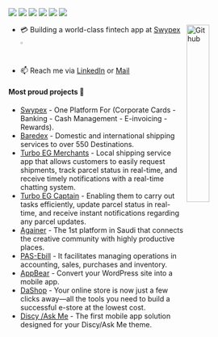![](https://img.shields.io/badge/Mobile-Engineer-purple)  ![](https://img.shields.io/badge/Flutter-Expert-informational) ![](https://img.shields.io/badge/Dart-Lover-6B9CB0) ![](https://img.shields.io/badge/Java-Enthusiast-yellow) ![](https://img.shields.io/badge/Exp-4+yrs-red) ![](https://img.shields.io/badge/DSC-Creator-green)

<img width="30%" align="right" alt="Github" src="https://raw.githubusercontent.com/onimur/.github/master/.resources/git-header.svg" />

- 💳 Building a world-class fintech app at [Swypex](https://www.swypex.com) <img width="1.2%" alt="Swypex Logo" src="https://avatars.githubusercontent.com/u/101147763?s=200&v=4" />
- 📫 Reach me via [LinkedIn](https://linkedin.com/in/mostafa-mo-soliman/) or [Mail](mailto:mostafamoma.moma@gmail.com)

#### Most proud projects 🚀

- [Swypex](https://apps.apple.com/app/swypex/id6449683189) - One Platform For (Corporate Cards - Banking - Cash Management - E-invoicing - Rewards).
- [Baredex](https://apps.apple.com/app/baredex/id1551212079?platform=iphone) - Domestic and international shipping services to over 550 Destinations.
- [Turbo EG Merchants](https://apps.apple.com/eg/app/turbo-eg/id1600431565) - Local shipping service app that allows customers to easily request shipments, track parcel status in real-time, and receive timely notifications with a real-time chatting system.
- [Turbo EG Captain](https://apps.apple.com/eg/app/turbo-eg-captain/id1600434013) - Enabling them to carry out tasks efficiently, update parcel status in real-time, and receive instant notifications regarding any parcel updates.
- [Againer](https://apps.apple.com/app/againer-cafes-digital-wallet/id1545742668?platform=iphone) - The 1st platform in Saudi that connects the creative community with highly productive places.
- [PAS-Ebill](https://play.google.com/store/apps/details?id=sa.wsmco.invoice) - It facilitates managing operations in accounting, sales, purchases and inventory.
- [AppBear](https://appbear.io/) - Convert your WordPress site into a mobile app.
- [DaShop](https://dashop.app/en) - Your online store is now just a few clicks away—all the tools you need to build a successful e-store at the lowest cost.
- [Discy /Ask Me](https://2code.info/mobile-apps/) - The first mobile app solution designed for your Discy/Ask Me theme.
